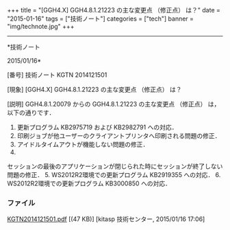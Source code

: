 ﻿+++
title = "[GGH4.X] GGH4.8.1.21223 の主な変更点 （修正点） は？"
date = "2015-01-16"
tags = ["技術ノート"]
categories = ["tech"]
banner = "img/technote.jpg"
+++

-----------------------------------------------------------------------------------------------------------------------------

*技術ノート

2015/01/16*


[番号]
技術ノート KGTN 2014121501

[現象]
[GGH4.X] GGH4.8.1.21223 の主な変更点 （修正点） は？

[説明]
GGH4.8.1.20079 からの GGH4.8.1.21223 の主な変更点 （修正点）
は，以下の通りです．

1. 更新プログラム KB2975719 および KB2982791 への対応．
2. 印刷ジョブが他ユーザーのクライアントプリンタへ印刷される問題の修正．
3. アイドルタイムアウトが機能しない問題の修正．
4.
セッションの最後のアプリケーションが閉じられた時にセッションが終了しない問題の修正．
5. WS2012R2環境での更新プログラム KB2919355 への対応．
6. WS2012R2環境での更新プログラム KB3000850 への対応．


### ファイル

 
 


[KGTN2014121501.pdf](http://techreport.kitasp.net/attachments/download/1815/KGTN2014121501.pdf)
 [(47 KB)] [kitasp 技術センター, 2015/01/16
17:06]


 


 

